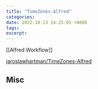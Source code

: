 ```yaml
---
title: "TimeZones-Alfred"
categories: 
date: 2022-10-13 14:25:01 +0800
tags: 
excerpt: 
---
```




[[Alfred Workflow]]

[jaroslawhartman/TimeZones-Alfred](https://github.com/jaroslawhartman/TimeZones-Alfred)






## Misc



